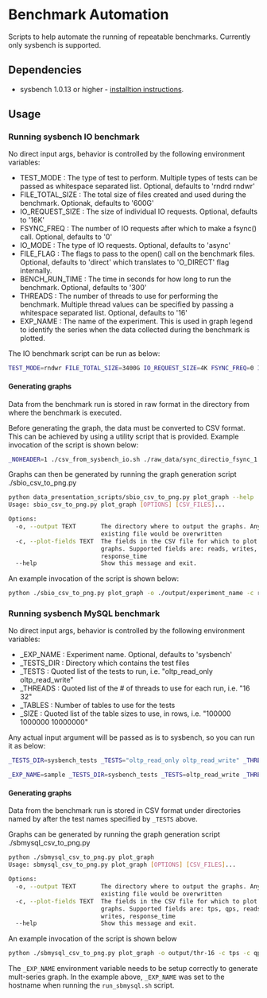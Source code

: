 # Benchmark Automation
Scripts to help automate the running of repeatable benchmarks. Currently only
sysbench is supported.

## Dependencies
* sysbench 1.0.13 or higher - [installtion
   instructions](https://github.com/akopytov/sysbench#installing-from-binary-packages).


## Usage
### Running sysbench IO benchmark
No direct input args, behavior is controlled by the following environment
variables:
* TEST_MODE : The type of test to perform. Multiple types of tests can be
  passed as whitespace separated list. Optional, defaults to 'rndrd rndwr'
* FILE_TOTAL_SIZE : The total size of files created and used during the
  benchmark. Optionak, defaults to '600G'
* IO_REQUEST_SIZE : The size of individual IO requests. Optional, defaults to
  '16K'
* FSYNC_FREQ : The number of IO requests after which to make a fsync() call.
  Optional, defaults to '0'
* IO_MODE : The type of IO requests. Optional, defaults to 'async'
* FILE_FLAG : The flags to pass to the open() call on the benchmark files.
  Optional, defaults to 'direct' which translates to 'O_DIRECT' flag
  internally.
* BENCH_RUN_TIME : The time in seconds for how long to run the benchmark.
  Optional, defaults to '300'
* THREADS : The number of threads to use for performing the benchmark. Multiple
  thread values can be specified by passing a whitespace separated list.
  Optional, defaults to '16'
* EXP_NAME : The name of the experiment. This is used in graph legend to
  identify the series when the data collected during the benchmark is plotted.

The IO benchmark script can be run as below:
```bash
TEST_MODE=rndwr FILE_TOTAL_SIZE=3400G IO_REQUEST_SIZE=4K FSYNC_FREQ=0 IO_MODE=async FILE_FLAG=direct BENCH_RUN_TIME=1200 THREADS="1 16 64 256" EXP_NAME=async_directio_fsync_0 ./run_sbio.sh
```

#### Generating graphs
Data from the benchmark run is stored in raw format in the directory from where
the benchmark is executed.

Before generating the graph, the data must be converted to CSV format. This can
be achieved by using a utility script that is provided. Example invocation of
the script is shown below:
```bash
_NOHEADER=1 ./csv_from_sysbench_io.sh ./raw_data/sync_directio_fsync_1.thr.64.sz.3400G.test.rndwr.txt > ./csv_data/sync_directio_fsync_1.thr.64.sz.3400G.test.rndwr.csv
```

Graphs can then be generated by running the graph generation script ./sbio_csv_to_png.py
```bash
python data_presentation_scripts/sbio_csv_to_png.py plot_graph --help
Usage: sbio_csv_to_png.py plot_graph [OPTIONS] [CSV_FILES]...

Options:
  -o, --output TEXT       The directory where to output the graphs. Any
                          existing file would be overwritten
  -c, --plot-fields TEXT  The fields in the CSV file for which to plot the
                          graphs. Supported fields are: reads, writes, fsyncs,
                          response_time
  --help                  Show this message and exit.
```

An example invocation of the script is shown below:
```bash
python ./sbio_csv_to_png.py plot_graph -o ./output/experiment_name -c reads -c writes -c response_time ./csv_data/experiment_1_name.thr.64.sz.3400G.test.rndwr.csv ./csv_data/experiment_2_name.thr.64.sz.3400G.test.rndwr.csv
```

### Running sysbench MySQL benchmark
No direct input args, behavior is controlled by the following environment
variables:
* _EXP_NAME : Experiment name. Optional, defaults to 'sysbench'
* _TESTS_DIR : Directory which contains the test files
* _TESTS : Quoted list of the tests to run, i.e. "oltp_read_only oltp_read_write"
* _THREADS : Quoted list of the # of threads to use for each run, i.e. "16 32"
* _TABLES : Number of tables to use for the tests
* _SIZE : Quoted list of the table sizes to use, in rows, i.e. "100000 1000000 10000000"

Any actual input argument will be passed as is to sysbench, so you can run it
as below:
```bash
_TESTS_DIR=sysbench_tests _TESTS="oltp_read_only oltp_read_write" _THREADS="16 32" _TABLES=16 _SIZE="1000 10000" ./run_sbmysql.sh --rand-type=pareto --mysql-host=sbhost --mysql-db=sbtest --time=7200

_EXP_NAME=sample _TESTS_DIR=sysbench_tests _TESTS=oltp_read_write _THREADS="1 2 4" _TABLES=64 _SIZE="10 100" ./run_sbmysql.sh --mysql-user=sysbench --mysql-password=sysbench --mysql_table_engine=innodb --rand-type=pareto --mysql-db=sbtest --time=60
```

#### Generating graphs
Data from the benchmark run is stored in CSV format under directories named by
after the test names specified by `_TESTS` above.

Graphs can be generated by running the graph generation script ./sbmysql_csv_to_png.py

```bash
python ./sbmysql_csv_to_png.py plot_graph
Usage: sbmysql_csv_to_png.py plot_graph [OPTIONS] [CSV_FILES]...

Options:
  -o, --output TEXT       The directory where to output the graphs. Any
                          existing file would be overwritten
  -c, --plot-fields TEXT  The fields in the CSV file for which to plot the
                          graphs. Supported fields are: tps, qps, reads,
                          writes, response_time
  --help                  Show this message and exit.
```

An example invocation of the script is shown below
```bash
python ./sbmysql_csv_to_png.py plot_graph -o output/thr-16 -c tps -c qps -c response_time 4_4_82-sjc1.thr.16.sz.5000000.test.oltp_read_write.txt 4_4_112-sjc1.thr.16.sz.5000000.test.oltp_read_write.txt 4_4_115-sjc1.thr.16.sz.5000000.test.oltp_read_write.txt
```

The `_EXP_NAME` environment variable needs to be setup correctly to generate
mult-series graph. In the example above, `_EXP_NAME` was set to the hostname
when running the `run_sbmysql.sh` script.
